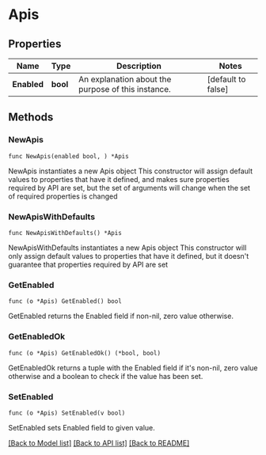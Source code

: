 # Apis

## Properties

Name | Type | Description | Notes
------------ | ------------- | ------------- | -------------
**Enabled** | **bool** | An explanation about the purpose of this instance. | [default to false]

## Methods

### NewApis

`func NewApis(enabled bool, ) *Apis`

NewApis instantiates a new Apis object
This constructor will assign default values to properties that have it defined,
and makes sure properties required by API are set, but the set of arguments
will change when the set of required properties is changed

### NewApisWithDefaults

`func NewApisWithDefaults() *Apis`

NewApisWithDefaults instantiates a new Apis object
This constructor will only assign default values to properties that have it defined,
but it doesn't guarantee that properties required by API are set

### GetEnabled

`func (o *Apis) GetEnabled() bool`

GetEnabled returns the Enabled field if non-nil, zero value otherwise.

### GetEnabledOk

`func (o *Apis) GetEnabledOk() (*bool, bool)`

GetEnabledOk returns a tuple with the Enabled field if it's non-nil, zero value otherwise
and a boolean to check if the value has been set.

### SetEnabled

`func (o *Apis) SetEnabled(v bool)`

SetEnabled sets Enabled field to given value.



[[Back to Model list]](../README.md#documentation-for-models) [[Back to API list]](../README.md#documentation-for-api-endpoints) [[Back to README]](../README.md)


